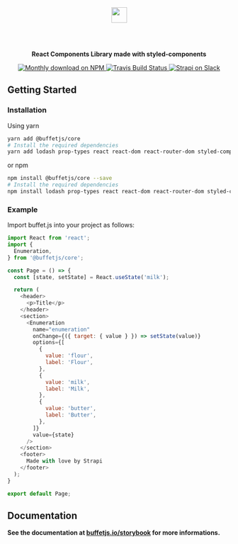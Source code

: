 <div align="center">
  <a href="https://buffetjs.io">
    <img height="35" src="https://cldup.com/ViG2KxiXwc-3000x3000.png" />
  </a>

<br /><br />

<strong>React Components Library made with styled-components</strong>

  <p align="center">
    <a href="https://www.npmjs.org/package/buffetjs">
      <img src="https://img.shields.io/npm/dm/buffetjs.svg" alt="Monthly download on NPM" />
    </a>
    <a href="https://travis-ci.org/strapi/buffet">
      <img src="https://travis-ci.org/strapi/buffet.svg?branch=master" alt="Travis Build Status" />
    </a>
    <a href="http://slack.strapi.io">
      <img src="http://slack.strapi.io/badge.svg" alt="Strapi on Slack" />
    </a>
  </p>
</div>

## Getting Started

### Installation

Using yarn

```bash
yarn add @buffetjs/core
# Install the required dependencies
yarn add lodash prop-types react react-dom react-router-dom styled-components
```

or npm

```bash
npm install @buffetjs/core --save
# Install the required dependencies
npm install lodash prop-types react react-dom react-router-dom styled-components --save
```

### Example

Import buffet.js into your project as follows:

```js
import React from 'react';
import {
  Enumeration,
} from '@buffetjs/core';

const Page = () => {
  const [state, setState] = React.useState('milk');

  return (
    <header>
      <p>Title</p>
    </header>
    <section>
      <Enumeration
        name="enumeration"
        onChange={({ target: { value } }) => setState(value)}
        options={[
          {
            value: 'flour',
            label: 'Flour',
          },
          {
            value: 'milk',
            label: 'Milk',
          },
          {
            value: 'butter',
            label: 'Butter',
          },
        ]}
        value={state}
      />
    </section>
    <footer>
      Made with love by Strapi
    </footer>
  );
}

export default Page;
```

## Documentation

<strong>See the documentation at [buffetjs.io/storybook](https://buffetjs.io/storybook) for more informations.</strong>
